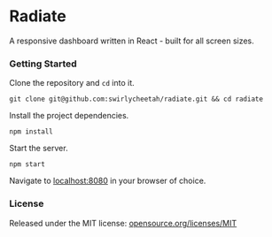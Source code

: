 # Radiate

A responsive dashboard written in React - built for all screen sizes.

### Getting Started

Clone the repository and `cd` into it.

```
git clone git@github.com:swirlycheetah/radiate.git && cd radiate
```

Install the project dependencies.

```
npm install
```

Start the server.

```
npm start
```

Navigate to [localhost:8080](http://localhost:8080) in your browser of choice.

### License

Released under the MIT license: [opensource.org/licenses/MIT](http://opensource.org/licenses/MIT)
